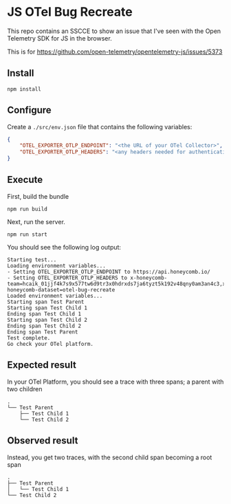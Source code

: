 # JS OTel Bug Recreate

This repo contains an SSCCE to show an issue that I've seen with the Open Telemetry SDK for JS in the browser.

This is for https://github.com/open-telemetry/opentelemetry-js/issues/5373

## Install

```
npm install
```

## Configure

Create a `./src/env.json` file that contains the following variables:

```json
{
    "OTEL_EXPORTER_OTLP_ENDPOINT": "<the URL of your OTel Collector>",
    "OTEL_EXPORTER_OTLP_HEADERS": "<any headers needed for authentication>"
}
```

## Execute

First, build the bundle

```
npm run build
```

Next, run the server.

```
npm run start
```

You should see the following log output:

```
Starting test...
Loading environment variables...
- Setting OTEL_EXPORTER_OTLP_ENDPOINT to https://api.honeycomb.io/
- Setting OTEL_EXPORTER_OTLP_HEADERS to x-honeycomb-team=hcaik_01jjf4k7s9x577tw6d9tr3x0hdrxds7ja6tyzt5k192v48qny0am3an4c3,x-honeycomb-dataset=otel-bug-recreate
Loaded environment variables...
Starting span Test Parent
Starting span Test Child 1
Ending span Test Child 1
Starting span Test Child 2
Ending span Test Child 2
Ending span Test Parent
Test complete.
Go check your OTel platform.
```

## Expected result

In your OTel Platform, you should see a trace with three spans; a parent with two children

```ascii
.
└── Test Parent
    ├── Test Child 1
    └── Test Child 2
```

## Observed result

Instead, you get two traces, with the second child span becoming a root span

```ascii
.
├── Test Parent
│   └── Test Child 1
└── Test Child 2
```